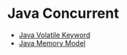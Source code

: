 # Java Concurrent

- [Java Volatile Keyword](https://jenkov.com/tutorials/java-concurrency/volatile.html)
- [Java Memory Model](https://jenkov.com/tutorials/java-concurrency/java-memory-model.html)